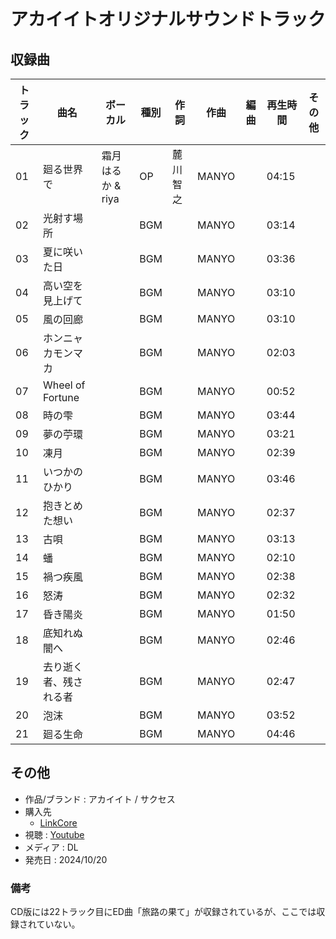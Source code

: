 # アカイイトオリジナルサウンドトラック

## 収録曲

| トラック | 曲名 | ボーカル | 種別 | 作詞 | 作曲 | 編曲 | 再生時間 | その他 |
|---|---|---|---|---|---|---|---|---|
| 01 | 廻る世界で | 霜月はるか & riya | OP | 麓川智之 | MANYO |  | 04:15 |  |
| 02 | 光射す場所 |  | BGM |  | MANYO |  | 03:14 |  |
| 03 | 夏に咲いた日 |  | BGM |  | MANYO |  | 03:36 |  |
| 04 | 高い空を見上げて |  | BGM |  | MANYO |  | 03:10 |  |
| 05 | 風の回廊 |  | BGM |  | MANYO |  | 03:10 |  |
| 06 | ホンニャカモンマカ |  | BGM |  | MANYO |  | 02:03 |  |
| 07 | Wheel of Fortune |  | BGM |  | MANYO |  | 00:52 |  |
| 08 | 時の雫 |  | BGM |  | MANYO |  | 03:44 |  |
| 09 | 夢の苧環 |  | BGM |  | MANYO |  | 03:21 |  |
| 10 | 凍月 |  | BGM |  | MANYO |  | 02:39 |  |
| 11 | いつかのひかり |  | BGM |  | MANYO |  | 03:46 |  |
| 12 | 抱きとめた想い |  | BGM |  | MANYO |  | 02:37 |  |
| 13 | 古唄 |  | BGM |  | MANYO |  | 03:13 |  |
| 14 | 蟠 |  | BGM |  | MANYO |  | 02:10 |  |
| 15 | 禍つ疾風 |  | BGM |  | MANYO |  | 02:38 |  |
| 16 | 怒涛 |  | BGM |  | MANYO |  | 02:32 |  |
| 17 | 昏き陽炎 |  | BGM |  | MANYO |  | 01:50 |  |
| 18 | 底知れぬ闇へ |  | BGM |  | MANYO |  | 02:46 |  |
| 19 | 去り逝く者、残される者 |  | BGM |  | MANYO |  | 02:47 |  |
| 20 | 泡沫 |  | BGM |  | MANYO |  | 03:52 |  |
| 21 | 廻る生命 |  | BGM |  | MANYO |  | 04:46 |  |


## その他

- 作品/ブランド : アカイイト / サクセス
- 購入先
    - [LinkCore](https://linkco.re/4RDhgHCG)
- 視聴 : [Youtube](https://www.youtube.com/watch?v=6SGvPrKpy28)
- メディア : DL
- 発売日 : 2024/10/20

### 備考

CD版には22トラック目にED曲「旅路の果て」が収録されているが、ここでは収録されていない。
